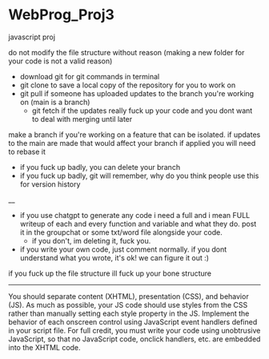 # WebProg_Proj3
javascript proj

do not modify the file structure without reason (making a new folder for your code is not a valid reason)
- download git for git commands in terminal
- git clone to save a local copy of the repository for you to work on
- git pull if someone has uploaded updates to the branch you're working on (main is a branch)
  - git fetch if the updates really fuck up your code and you dont want to deal with merging until later

make a branch if you're working on a feature that can be isolated. if updates to the main are made that would affect your branch if applied you will need to rebase it

- if you fuck up badly, you can delete your branch
- if you fuck up badly, git will remember, why do you think people use this for version history

__

- if you use chatgpt to generate any code i need a full and i mean FULL writeup of each and every function and variable and what they do. post it in the groupchat or some txt/word file alongside your code.
  - if you don't, im deleting it, fuck you.
- if you write your own code, just comment normally. if you dont understand what you wrote, it's ok! we can figure it out :)

if you fuck up the file structure ill fuck up your bone structure


--------------------------------------------------------------------------------------------------------

You should separate content (XHTML), presentation (CSS), and behavior (JS). As much as possible, your
JS code should use styles from the CSS rather than manually setting each style property in the JS.
Implement the behavior of each onscreen control using JavaScript event handlers defined in your script
file. For full credit, you must write your code using unobtrusive JavaScript, so that no JavaScript code,
onclick handlers, etc. are embedded into the XHTML code.
